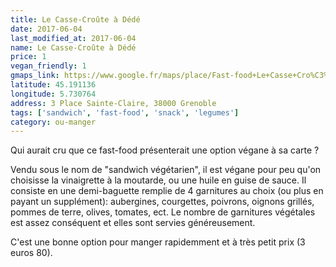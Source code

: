 ```yaml
---
title: Le Casse-Croûte à Dédé
date: 2017-06-04
last_modified_at: 2017-06-04
name: Le Casse-Croûte à Dédé
price: 1
vegan_friendly: 1
gmaps_link: https://www.google.fr/maps/place/Fast-food+Le+Casse+Cro%C3%BBte+%C3%A0+D%C3%A9d%C3%A9/@45.1911317,5.7307632,15z/data=!4m5!3m4!1s0x0:0xf1c7f786353d84b!8m2!3d45.1911317!4d5.7307632
latitude: 45.191136
longitude: 5.730764
address: 3 Place Sainte-Claire, 38000 Grenoble
tags: ['sandwich', 'fast-food', 'snack', 'legumes']
category: ou-manger
---
```


Qui aurait cru que ce fast-food présenterait une option végane à sa carte ?

Vendu sous le nom de "sandwich végétarien", il est végane pour peu qu'on choisisse la vinaigrette à la moutarde, ou une huile en guise de sauce. Il consiste en une demi-baguette remplie de
4 garnitures au choix (ou plus en payant un supplément): aubergines, courgettes, poivrons, oignons grillés, pommes de terre, olives, tomates, ect. Le nombre de garnitures végétales est assez conséquent et 
elles sont servies généreusement.

C'est une bonne option pour manger rapidemment et à très petit prix (3 euros 80). 
